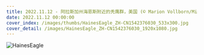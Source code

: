 ```yaml
---
title: 2022.11.12 - 阿拉斯加州海恩斯附近的秃鹰群，美国 (© Marion Vollborn/Minden Pictures)
date: 2022.11.12 00:00:00
cover_index: /images/thumbs/HainesEagle_ZH-CN1542376030_533x300.jpg
cover_detail: /images/HainesEagle_ZH-CN1542376030_1920x1080.jpg
---
```


![HainesEagle](/images/HainesEagle_ZH-CN1542376030_1920x1080.jpg)

